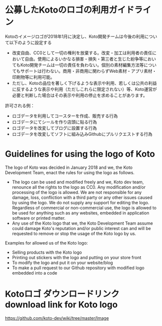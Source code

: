 
# 公募したKotoのロゴの利用ガイドライン

Kotoのイメージロゴが2018年1月に決定し、Koto開発チームは今後の利用について以下のように設定する

- 改変自由、CC0として一切の権利を放棄する。改変・加工は利用者の責任において自由。使用によるいかなる損害・損失・第三者と生じた紛争等においてもKoto開発チームは一切の責任を負わない。個別の素材編集方法等についてもサポートは行わない。商用・非商用に関わらずWeb素材・アプリ素材・印刷物等に利用可能。  
- ただし、Kotoの品位を著しく下げるような表示や利用、若しくは公共の利益に反するような表示や利用（ただしこれらに限定されない）等、Koto運営が必要と判断した場合はその表示や利用の停止を求めることがあります。

許可される例：
- ロゴデータを利用してコースターを作成、販売する行為
- ロゴデータにてシールを作り店頭に貼る行為
- ロゴデータを改変してブログに設置する行為
- ロゴデータを改変してソフトに組み込みGithubにプルリクエストする行為

# Guidelines for using the logo of Koto
The logo of Koto was decided in January 2018 and we, the Koto Development Team, enact the rules for using the logo as follows.  

- The logo can be used and modified freely and we, Koto dev team, renounce all the rights to the logo as CC0.  Any modification and/or processing of the logo is allowed. We are not responsible for any damage, loss, confliction with a third party or any other issues caused by using the logo.  We do not supply any support for editing the logo.  Regardless of commercial or non-commercial use, the logo is allowed to be used for anything such as any websites, embedded in application software or printed matter.  
- Any use of the Koto logo that we, the Koto Development Team assume could damage Koto's reputation and/or public interest can and will be requested to remove or stop the usage of the Koto logo by us.

Examples for allowed us of the Koto logo:
- Selling products with the Koto logo
- Printing out stickers with the logo and putting on your store front
- To modify the logo and put it on your website/blog
- To make a pull request to our Github repository with modified logo embedded into a code


# Kotoロゴ ダウンロードリンク  download link for Koto logo
https://github.com/koto-dev/wiki/tree/master/Image
